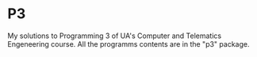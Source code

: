 # P3
My solutions to Programming 3 of UA's Computer and Telematics Engeneering course.
All the programms contents are in the "p3" package.
